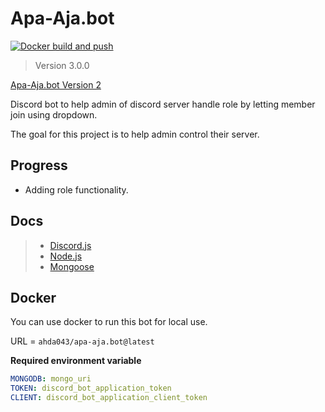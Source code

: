 # Apa-Aja.bot

[![Docker build and push](https://github.com/RazorHex/Apa-Aja.bot_v3/actions/workflows/docker.yaml/badge.svg?branch=main&event=push)](https://github.com/RazorHex/Apa-Aja.bot_v3/actions/workflows/docker.yaml)

> Version 3.0.0

[Apa-Aja.bot Version 2](https://github.com/RazorHex/Apa-Aja.bot_V2)

Discord bot to help admin of discord server handle role by letting member join using dropdown.

The goal for this project is to help admin control their server.

## Progress

- Adding role functionality.

## Docs

> - [Discord.js](https://discord.js.org/)
> - [Node.js](https://nodejs.org/en)
> - [Mongoose](https://mongoosejs.com/docs/index.html)

## Docker

You can use docker to run this bot for local use.

URL = `ahda043/apa-aja.bot@latest`

**Required environment variable**

```yaml
MONGODB: mongo_uri
TOKEN: discord_bot_application_token
CLIENT: discord_bot_application_client_token
```
